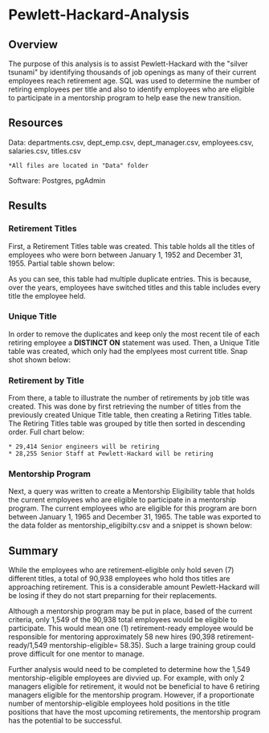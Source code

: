# Pewlett-Hackard-Analysis
## Overview
The purpose of this analysis is to assist Pewlett-Hackard with the "silver tsunami" by identifying thousands of job openings as many of their current employees reach retirement age. SQL was used to determine the number of retiring employees per title and also to identify employees who are eligible to participate in a mentorship program to help ease the new transition.

## Resources
Data: departments.csv, dept_emp.csv, dept_manager.csv, employees.csv, salaries.csv, titles.csv

    *All files are located in "Data" folder

Software: Postgres, pgAdmin

## Results
### Retirement Titles
First, a Retirement Titles table was created. This table holds all the titles of employees who were born between January 1, 1952 and December 31, 1955. Partial table shown below:

As you can see, this table had multiple duplicate entries. This is because, over the years, employees have switched titles and this table includes every title the employee held. 

### Unique Title
In order to remove the duplicates and keep only the most recent tile of each retiring employee a **DISTINCT ON** statement was used. Then, a Unique Title table was created, which only had the emplyees most current title. Snap shot shown below:

### Retirement by Title
From there, a table to illustrate the number of retirements by job title was created. This was done by first retrieving the number of titles from the previously created Unique Title table, then creating a Retiring Titles table. The Retiring Titles table was grouped by title then sorted in descending order. Full chart below:

    * 29,414 Senior engineers will be retiring
    * 28,255 Senior Staff at Pewlett-Hackard will be retiring

### Mentorship Program
Next, a query was written to create a Mentorship Eligibility table that holds the current employees who are eligible to participate in a mentorship program. The current employees who are eligible for this program are born between January 1, 1965 and December 31, 1965. The table was exported to the data folder as mentorship_eligibilty.csv and a snippet is shown below:

## Summary
While the employees who are retirement-eligible only hold seven (7) different titles, a total of 90,938 employees who hold thos titles are approaching retirement. This is a considerable amount Pewlett-Hackard will be losing if they do not start preparning for their replacements. 

Although a mentorship program may be put in place, based of the current criteria, only 1,549 of the 90,938 total employees would be eligible to participate. This would mean one (1) retirement-ready employee would be responsible for mentoring approximately 58 new hires (90,398 retirement-ready/1,549 mentorship-eligible= 58.35). Such a large training group could prove difficult for one mentor to manage. 

Further analysis would need to be completed to determine how the 1,549 mentorship-eligible employees are divvied up. For example, with only 2 managers eligible for retirement, it would not be beneficial to have 6 retiring managers eligible for the mentorship program. However, if a proportionate number of mentorship-eligible employees hold positions in the title positions that have the most upcoming retirements, the mentorship program has the potential to be successful.